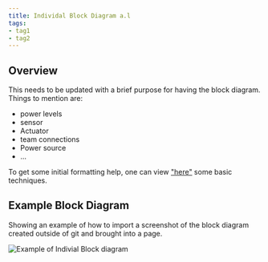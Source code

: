 ```yaml
---
title: Individal Block Diagram a.l
tags:
- tag1
- tag2
---
```


## Overview
This needs to be updated with a brief purpose for having the block diagram.
Things to mention are:
* power levels
* sensor
* Actuator
* team connections
* Power source
* ...

To get some initial formatting help, one can view ["here"](https://embedded-systems-design.github.io/EGR304DataSheetTemplate/Appendix/basic-markdown-examples/) some basic techniques.


## Example Block Diagram 
Showing an example of how to import a screenshot of the block diagram created outside of git and brought into a page.

![Example of Indivial Block diagram ](individual-block-diagram.png)
